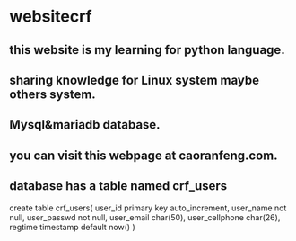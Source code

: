 # websitecrf
## this website is my learning for python language.
## sharing knowledge for Linux system maybe others system.
## Mysql&mariadb database.
## you can visit this webpage at caoranfeng.com.
## database has a table named crf_users
create table crf_users(
user_id primary key auto_increment,
user_name not null,
user_passwd not null,
user_email char(50),
user_cellphone char(26),
regtime timestamp default now()
)


